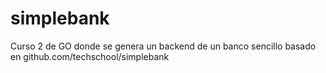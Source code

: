 # simplebank
Curso 2 de GO donde se genera un backend de un banco sencillo basado en github.com/techschool/simplebank
